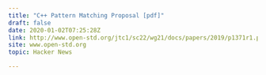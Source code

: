 ```yaml
---
title: "C++ Pattern Matching Proposal [pdf]"
draft: false
date: 2020-01-02T07:25:28Z
link: http://www.open-std.org/jtc1/sc22/wg21/docs/papers/2019/p1371r1.pdf?utm_medium=RSS&utm_source=hune
site: www.open-std.org
topic: Hacker News  

---
```

